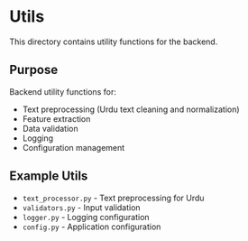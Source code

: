# Utils

This directory contains utility functions for the backend.

## Purpose

Backend utility functions for:
- Text preprocessing (Urdu text cleaning and normalization)
- Feature extraction
- Data validation
- Logging
- Configuration management

## Example Utils

- `text_processor.py` - Text preprocessing for Urdu
- `validators.py` - Input validation
- `logger.py` - Logging configuration
- `config.py` - Application configuration
